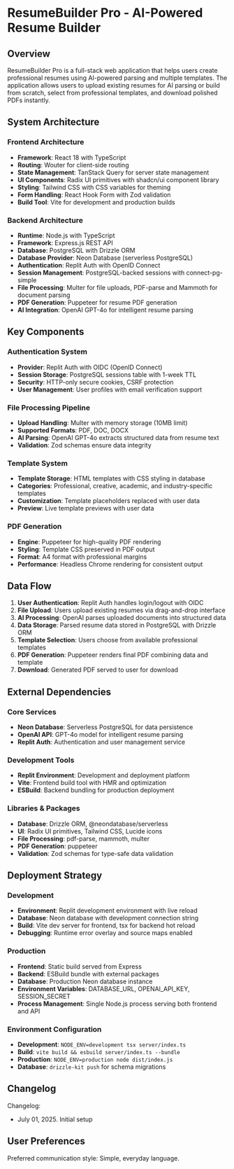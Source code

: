 # ResumeBuilder Pro - AI-Powered Resume Builder

## Overview

ResumeBuilder Pro is a full-stack web application that helps users create professional resumes using AI-powered parsing and multiple templates. The application allows users to upload existing resumes for AI parsing or build from scratch, select from professional templates, and download polished PDFs instantly.

## System Architecture

### Frontend Architecture
- **Framework**: React 18 with TypeScript
- **Routing**: Wouter for client-side routing
- **State Management**: TanStack Query for server state management
- **UI Components**: Radix UI primitives with shadcn/ui component library
- **Styling**: Tailwind CSS with CSS variables for theming
- **Form Handling**: React Hook Form with Zod validation
- **Build Tool**: Vite for development and production builds

### Backend Architecture
- **Runtime**: Node.js with TypeScript
- **Framework**: Express.js REST API
- **Database**: PostgreSQL with Drizzle ORM
- **Database Provider**: Neon Database (serverless PostgreSQL)
- **Authentication**: Replit Auth with OpenID Connect
- **Session Management**: PostgreSQL-backed sessions with connect-pg-simple
- **File Processing**: Multer for file uploads, PDF-parse and Mammoth for document parsing
- **PDF Generation**: Puppeteer for resume PDF generation
- **AI Integration**: OpenAI GPT-4o for intelligent resume parsing

## Key Components

### Authentication System
- **Provider**: Replit Auth with OIDC (OpenID Connect)
- **Session Storage**: PostgreSQL sessions table with 1-week TTL
- **Security**: HTTP-only secure cookies, CSRF protection
- **User Management**: User profiles with email verification support

### File Processing Pipeline
- **Upload Handling**: Multer with memory storage (10MB limit)
- **Supported Formats**: PDF, DOC, DOCX
- **AI Parsing**: OpenAI GPT-4o extracts structured data from resume text
- **Validation**: Zod schemas ensure data integrity

### Template System
- **Template Storage**: HTML templates with CSS styling in database
- **Categories**: Professional, creative, academic, and industry-specific templates
- **Customization**: Template placeholders replaced with user data
- **Preview**: Live template previews with user data

### PDF Generation
- **Engine**: Puppeteer for high-quality PDF rendering
- **Styling**: Template CSS preserved in PDF output
- **Format**: A4 format with professional margins
- **Performance**: Headless Chrome rendering for consistent output

## Data Flow

1. **User Authentication**: Replit Auth handles login/logout with OIDC
2. **File Upload**: Users upload existing resumes via drag-and-drop interface
3. **AI Processing**: OpenAI parses uploaded documents into structured data
4. **Data Storage**: Parsed resume data stored in PostgreSQL with Drizzle ORM
5. **Template Selection**: Users choose from available professional templates
6. **PDF Generation**: Puppeteer renders final PDF combining data and template
7. **Download**: Generated PDF served to user for download

## External Dependencies

### Core Services
- **Neon Database**: Serverless PostgreSQL for data persistence
- **OpenAI API**: GPT-4o model for intelligent resume parsing
- **Replit Auth**: Authentication and user management service

### Development Tools
- **Replit Environment**: Development and deployment platform
- **Vite**: Frontend build tool with HMR and optimization
- **ESBuild**: Backend bundling for production deployment

### Libraries & Packages
- **Database**: Drizzle ORM, @neondatabase/serverless
- **UI**: Radix UI primitives, Tailwind CSS, Lucide icons
- **File Processing**: pdf-parse, mammoth, multer
- **PDF Generation**: puppeteer
- **Validation**: Zod schemas for type-safe data validation

## Deployment Strategy

### Development
- **Environment**: Replit development environment with live reload
- **Database**: Neon database with development connection string
- **Build**: Vite dev server for frontend, tsx for backend hot reload
- **Debugging**: Runtime error overlay and source maps enabled

### Production
- **Frontend**: Static build served from Express
- **Backend**: ESBuild bundle with external packages
- **Database**: Production Neon database instance
- **Environment Variables**: DATABASE_URL, OPENAI_API_KEY, SESSION_SECRET
- **Process Management**: Single Node.js process serving both frontend and API

### Environment Configuration
- **Development**: `NODE_ENV=development tsx server/index.ts`
- **Build**: `vite build && esbuild server/index.ts --bundle`
- **Production**: `NODE_ENV=production node dist/index.js`
- **Database**: `drizzle-kit push` for schema migrations

## Changelog

Changelog:
- July 01, 2025. Initial setup

## User Preferences

Preferred communication style: Simple, everyday language.